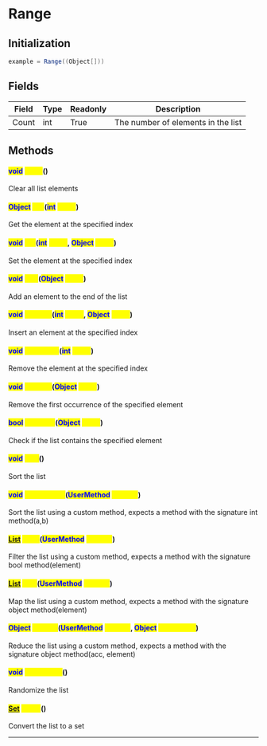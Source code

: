 # Range
## Initialization
```csharp
example = Range((Object[]))
```
## Fields
|Field|Type|Readonly|Description|
|---|---|---|---|
|Count|int|True|The number of elements in the list|
## Methods
#### <mark style="color:Blue;">void</mark> <mark style="color:Yellow;">Clear</mark>()
Clear all list elements
#### <mark style="color:Blue;">Object</mark> <mark style="color:Yellow;">Get</mark>(<mark style="color:Blue;">int</mark> <mark style="color:Yellow;">index</mark>)
Get the element at the specified index
#### <mark style="color:Blue;">void</mark> <mark style="color:Yellow;">Set</mark>(<mark style="color:Blue;">int</mark> <mark style="color:Yellow;">index</mark>, <mark style="color:Blue;">Object</mark> <mark style="color:Yellow;">value</mark>)
Set the element at the specified index
#### <mark style="color:Blue;">void</mark> <mark style="color:Yellow;">Add</mark>(<mark style="color:Blue;">Object</mark> <mark style="color:Yellow;">value</mark>)
Add an element to the end of the list
#### <mark style="color:Blue;">void</mark> <mark style="color:Yellow;">InsertAt</mark>(<mark style="color:Blue;">int</mark> <mark style="color:Yellow;">index</mark>, <mark style="color:Blue;">Object</mark> <mark style="color:Yellow;">value</mark>)
Insert an element at the specified index
#### <mark style="color:Blue;">void</mark> <mark style="color:Yellow;">RemoveAt</mark>(<mark style="color:Blue;">int</mark> <mark style="color:Yellow;">index</mark>)
Remove the element at the specified index
#### <mark style="color:Blue;">void</mark> <mark style="color:Yellow;">Remove</mark>(<mark style="color:Blue;">Object</mark> <mark style="color:Yellow;">value</mark>)
Remove the first occurrence of the specified element
#### <mark style="color:Blue;">bool</mark> <mark style="color:Yellow;">Contains</mark>(<mark style="color:Blue;">Object</mark> <mark style="color:Yellow;">value</mark>)
Check if the list contains the specified element
#### <mark style="color:Blue;">void</mark> <mark style="color:Yellow;">Sort</mark>()
Sort the list
#### <mark style="color:Blue;">void</mark> <mark style="color:Yellow;">SortCustom</mark>(<mark style="color:Blue;">UserMethod</mark> <mark style="color:Yellow;">method</mark>)
Sort the list using a custom method, expects a method with the signature int method(a,b)
#### <mark style="color:Blue;">[List](../objects/List.md)</mark> <mark style="color:Yellow;">Filter</mark>(<mark style="color:Blue;">UserMethod</mark> <mark style="color:Yellow;">method</mark>)
Filter the list using a custom method, expects a method with the signature bool method(element)
#### <mark style="color:Blue;">[List](../objects/List.md)</mark> <mark style="color:Yellow;">Map</mark>(<mark style="color:Blue;">UserMethod</mark> <mark style="color:Yellow;">method</mark>)
Map the list using a custom method, expects a method with the signature object method(element)
#### <mark style="color:Blue;">Object</mark> <mark style="color:Yellow;">Reduce</mark>(<mark style="color:Blue;">UserMethod</mark> <mark style="color:Yellow;">method</mark>, <mark style="color:Blue;">Object</mark> <mark style="color:Yellow;">initialValue</mark>)
Reduce the list using a custom method, expects a method with the signature object method(acc, element)
#### <mark style="color:Blue;">void</mark> <mark style="color:Yellow;">Randomize</mark>()
Randomize the list
#### <mark style="color:Blue;">[Set](../objects/Set.md)</mark> <mark style="color:Yellow;">ToSet</mark>()
Convert the list to a set

---

